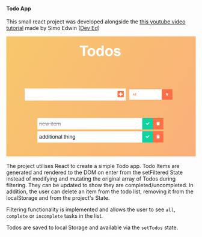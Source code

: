 #### Todo App

This small react project was developed alongside the <a href="https://youtu.be/pCA4qpQDZD8">this youtube video tutorial</a> made by Simo Edwin (<a href="https://github.com/developedbyed">Dev Ed</a>)

![img.png](https://raw.githubusercontent.com/auxfuse/todoR/main/assets/img.png)

The project utilises React to create a simple Todo app. Todo Items are generated and rendered to the DOM on enter from the setFiltered State instead of modifying and mutating the original array of Todos during filtering. They can be updated to show they are completed/uncompleted. In addition, the user can delete an item from the todo list, removing it from the localStorage and from the project's State.

Filtering functionality is implemented and allows the user to see `all`, `complete` or `incomplete` tasks in the list.

Todos are saved to local Storage and available via the `setTodos` state. 
